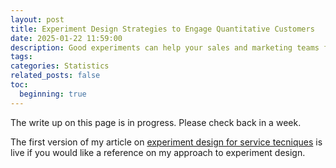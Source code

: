 ```yaml
---
layout: post
title: Experiment Design Strategies to Engage Quantitative Customers
date: 2025-01-22 11:59:00
description: Good experiments can help your sales and marketing teams find common ground with your customers. This article covers the value of observational studies in driving growth in a technical customer base
tags: 
categories: Statistics
related_posts: false
toc:
  beginning: true
---
```


The write up on this page is in progress. Please check back in a week.

The first version of my article on [experiment design for service tecniques](https://n-reeves.github.io/blog/2025/experiment-design-customer-service/) is live if you would like a reference on my approach to experiment design.